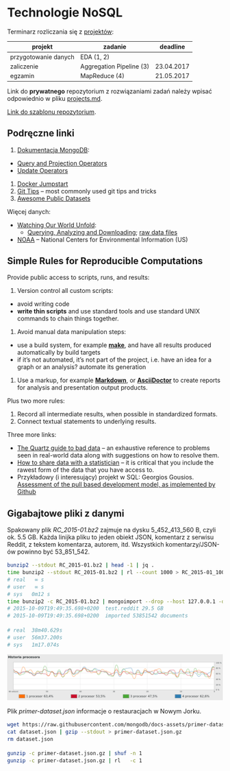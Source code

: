 # Technologie NoSQL

Terminarz rozliczania się z [projektów](http://wbzyl.inf.ug.edu.pl/nosql/zadania):

| projekt              | zadanie                  | deadline    |
|----------------------|--------------------------|-------------|
| przygotowanie danych | EDA (1, 2)               |             |
| zaliczenie           | Aggregation Pipeline (3) | 23.04.2017  |
| egzamin              | MapReduce (4)            | 21.05.2017  |

Link do **prywatnego** repozytorium z rozwiązaniami zadań należy wpisać odpowiednio
w pliku [projects.md](projects.md).

[Link do szablonu repozytorium](https://github.com/egzamin/solutions-nosql).


## Podręczne linki

1. [Dokumentacja MongoDB](https://docs.mongodb.org/manual/):
  * [Query and Projection Operators](https://docs.mongodb.org/manual/reference/operator/query/)
  * [Update Operators](https://docs.mongodb.org/manual/reference/operator/update/)
1. [Docker Jumpstart](https://github.com/odewahn/docker-jumpstart)
1. [Git Tips](https://github.com/git-tips/tips) – most commonly used git tips and tricks
1. [Awesome Public Datasets](https://github.com/caesar0301/awesome-public-datasets)

Więcej danych:

* [Watching Our World Unfold](http://www.gdeltproject.org):
  - [Querying, Analyzing and Downloading](http://www.gdeltproject.org/data.html);
    [raw data files](http://www.gdeltproject.org/data.html)
* [NOAA](https://www.ncdc.noaa.gov/data-access) –
  National Centers for Environmental Information (US)


## Simple Rules for Reproducible Computations

Provide public access to scripts, runs, and results:

1. Version control all custom scripts:
  - avoid writing code
  - **write thin scripts** and use standard tools and use standard UNIX
    commands to chain things together.
1. Avoid manual data manipulation steps:
  - use a build system, for example [**make**](http://bost.ocks.org/mike/make/),
    and have all results produced automatically by build targets
  - if it’s not automated, it’s not part of the project,
    i.e. have an idea for a graph or an analysis?
    automate its generation
1. Use a markup, for example
   [**Markdown**](http://daringfireball.net/projects/markdown/syntax), or
   [**AsciiDoctor**](http://asciidoctor.org)
   to create reports for analysis and presentation output products.

Plus two more rules:

1. Record all intermediate results, when possible in standardized formats.
1. Connect textual statements to underlying results.

Three more links:

* [The Quartz guide to bad data](https://github.com/Quartz/bad-data-guide) –
  an exhaustive reference to problems seen in real-world data along
  with suggestions on how to resolve them.
* [How to share data with a statistician](https://github.com/jtleek/datasharing) –
  it is critical that you include the rawest form of the data that you have access to.
* Przykładowy (i interesujący) projekt w SQL:
  Georgios Gousios.
  [Assessment of the pull based development model, as implemented by Github](https://github.com/gousiosg/pullreqs)


## Gigabajtowe pliki z danymi

Spakowany plik _RC_2015-01.bz2_ zajmuje na dysku 5_452_413_560 B,
czyli ok. 5.5 GB. Każda linijka pliku to jeden obiekt JSON, komentarz
z serwisu Reddit, z tekstem komentarza, autorem, itd.
Wszystkich komentarzy/JSON-ów powinno być 53_851_542.

```bash
bunzip2 --stdout RC_2015-01.bz2 | head -1 | jq .
time bunzip2 --stdout RC_2015-01.bz2 | rl --count 1000 > RC_2015-01_1000.json
# real   ∞ s
# user   ∞ s
# sys	0m12 s
time bunzip2 -c RC_2015-01.bz2 | mongoimport --drop --host 127.0.0.1 -d test -c reddit
# 2015-10-09T19:49:35.698+0200	test.reddit	29.5 GB
# 2015-10-09T19:49:35.698+0200	imported 53851542 documents

# real  38m40.629s
# user  56m37.200s
# sys   1m17.074s
```

![RC mongoimport](images/RC_mongoimport_WiredTiger.png)


Plik _primer-dataset.json_ informacje o restauracjach w Nowym Jorku.

```bash
wget https://raw.githubusercontent.com/mongodb/docs-assets/primer-dataset/dataset.json
cat dataset.json | gzip --stdout > primer-dataset.json.gz
rm dataset.json

gunzip -c primer-dataset.json.gz | shuf -n 1
gunzip -c primer-dataset.json.gz | rl   -c 1
```
